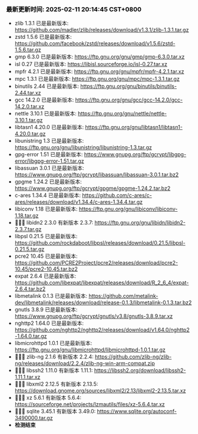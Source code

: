 ### <b><span style="color:black">最新更新时间: 2025-02-11 20:14:45 CST+0800</span></b> ###
- zlib 1.3.1 已是最新版本: https://github.com/madler/zlib/releases/download/v1.3.1/zlib-1.3.1.tar.gz
- zstd 1.5.6 已是最新版本: https://github.com/facebook/zstd/releases/download/v1.5.6/zstd-1.5.6.tar.gz
- gmp 6.3.0 已是最新版本: https://ftp.gnu.org/gnu/gmp/gmp-6.3.0.tar.xz
- isl 0.27 已是最新版本: https://libisl.sourceforge.io/isl-0.27.tar.xz
- mpfr 4.2.1 已是最新版本: https://ftp.gnu.org/gnu/mpfr/mpfr-4.2.1.tar.xz
- mpc 1.3.1 已是最新版本: https://ftp.gnu.org/gnu/mpc/mpc-1.3.1.tar.gz
- binutils 2.44 已是最新版本: https://ftp.gnu.org/gnu/binutils/binutils-2.44.tar.xz
- gcc 14.2.0 已是最新版本: https://ftp.gnu.org/gnu/gcc/gcc-14.2.0/gcc-14.2.0.tar.xz
- nettle 3.10.1 已是最新版本: https://ftp.gnu.org/gnu/nettle/nettle-3.10.1.tar.gz
- libtasn1 4.20.0 已是最新版本: https://ftp.gnu.org/gnu/libtasn1/libtasn1-4.20.0.tar.gz
- libunistring 1.3 已是最新版本: https://ftp.gnu.org/gnu/libunistring/libunistring-1.3.tar.gz
- gpg-error 1.51 已是最新版本: https://www.gnupg.org/ftp/gcrypt/libgpg-error/libgpg-error-1.51.tar.gz
- libassuan 3.0.1 已是最新版本: https://www.gnupg.org/ftp/gcrypt/libassuan/libassuan-3.0.1.tar.bz2
- gpgme 1.24.2 已是最新版本: https://www.gnupg.org/ftp/gcrypt/gpgme/gpgme-1.24.2.tar.bz2
- c-ares 1.34.4 已是最新版本: https://github.com/c-ares/c-ares/releases/download/v1.34.4/c-ares-1.34.4.tar.gz
- libiconv 1.18 已是最新版本: https://ftp.gnu.org/gnu/libiconv/libiconv-1.18.tar.gz
- 🔴🔴🔴 libidn2 2.3.0 有新版本 2.3.7: https://ftp.gnu.org/gnu/libidn/libidn2-2.3.7.tar.gz
- libpsl 0.21.5 已是最新版本: https://github.com/rockdaboot/libpsl/releases/download/0.21.5/libpsl-0.21.5.tar.gz
- pcre2 10.45 已是最新版本: https://github.com/PCRE2Project/pcre2/releases/download/pcre2-10.45/pcre2-10.45.tar.bz2
- expat 2.6.4 已是最新版本: https://github.com/libexpat/libexpat/releases/download/R_2_6_4/expat-2.6.4.tar.bz2
- libmetalink 0.1.3 已是最新版本: https://github.com/metalink-dev/libmetalink/releases/download/release-0.1.3/libmetalink-0.1.3.tar.bz2
- gnutls 3.8.9 已是最新版本: https://www.gnupg.org/ftp/gcrypt/gnutls/v3.8/gnutls-3.8.9.tar.xz
- nghttp2 1.64.0 已是最新版本: https://github.com/nghttp2/nghttp2/releases/download/v1.64.0/nghttp2-1.64.0.tar.gz
- libmicrohttpd 1.0.1 已是最新版本: https://ftp.gnu.org/gnu/libmicrohttpd/libmicrohttpd-1.0.1.tar.gz
- 🔴🔴🔴 zlib-ng 2.1.6 有新版本 2.2.4: https://github.com/zlib-ng/zlib-ng/releases/download/2.2.4/zlib-ng-win-arm-compat.zip
- 🔴🔴🔴 libssh2 1.11.0 有新版本 1.11.1: https://libssh2.org/download/libssh2-1.11.1.tar.xz
- 🔴🔴🔴 libxml2 2.12.5 有新版本 2.13.5: https://download.gnome.org/sources/libxml2/2.13/libxml2-2.13.5.tar.xz
- 🔴🔴🔴 xz 5.6.1 有新版本 5.6.4: https://sourceforge.net/projects/lzmautils/files/xz-5.6.4.tar.xz
- 🔴🔴🔴 sqlite 3.45.1 有新版本 3.49.0: https://www.sqlite.org/autoconf-3490000.tar.gz
- ******检测结束******
